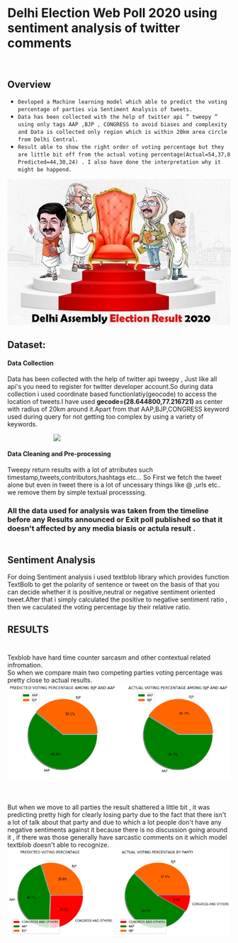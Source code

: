 # Delhi Election Web Poll 2020 using sentiment analysis of twitter comments<br><br>
## Overview
* `Devloped a Machine learning model which able to predict the voting percentage of parties via Sentiment Analysis of tweets.`
* `Data has been collected with the help of twitter api ” tweepy ” using only tags AAP ,BJP , CONGRESS to avoid biases and complexity and Data is collected only region which is within 20km area circle from Delhi Central.`
* `Result able to show the right order of voting percentage but they are little bit off from the actual
voting percentage(Actual=54,37,8 Predicted=44,30,24) . I also have done the interpretation why it might be happend.`

<p align="center">
	<img src="Dataset/readme_img/election.jpg" >

</p>

## Dataset:

#### Data Collection
Data has been collected with the help of twitter api tweepy , Just like all api's you need to register for twitter developer account.So during data collection i used coordinate based functionlatiy(geocode) to access the location of tweets.I have used <b> gecode=(28.644800,77.216721) </b> as center with radius of 20km around it.Apart from that AAP,BJP,CONGRESS keyword used during query for not getting too complex by using a variety of keywords.



<img src="Dataset/readme_img/tweepy.jpg" width=400 align="right"><br> 

#### Data Cleaning and Pre-processing
Tweepy return results with a lot of atrributes such timestamp,tweets,contributors,hashtags etc... So First we fetch the tweet alone but even in tweet there is a lot of uncessary things like @ ,urls etc.. we remove them by simple textual processsing.

### All the data used for analysis was taken from the timeline before any Results announced or Exit poll published so that it doesn't affected by any media biasis or actula result .<br><br>

## Sentiment Analysis
For doing Sentiment analysis i used textblob library which provides function TextBolb to get the polarity of sentence or tweet on the basis of that you can decide whether it is positive,neutral or negative sentiment oriented tweet.After that i simply calculated the positive to negative sentiment ratio , then we caculated the voting percentage by their relative ratio.

## RESULTS<br><br>
Texblob have hard time counter sarcasm and other contextual related infromation.<br>
So when we compare main two competing parties voting percentage was pretty close to actual results.<br>
<img src="Dataset/readme_img/1.png"> 
<br><br><br><br>
But when we move to all parties the result shattered a little bit , it was predicting pretty high for clearly losing party due to the fact that there isn't a lot of talk about that party and due to which a lot people don't have any negative sentiments against it because there is no discussion going around it , if there was those generally have sarcastic comments on it which model textblob doesn't able to recognize. 
<img src="Dataset/readme_img/2.png">